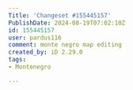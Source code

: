 ```yaml
---
Title: 'Changeset #155445157'
PublishDate: 2024-08-19T07:02:10Z
id: 155445157
user: pardus116
comment: monte negro map editing
created_by: iD 2.29.0
tags:
- Montenegro

---
```

